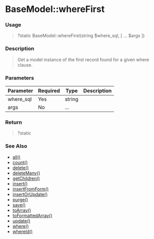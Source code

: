
# BaseModel::whereFirst 

### Usage

> ?static BaseModel::whereFirst(string $where_sql, [ ... $args ])

### Description

> Get a model instance of the first record found for a given where clause.

### Parameters

Parameter | Required | Type | Description
------------- |------------- |------------- |------------- 
where_sql | Yes | string |
args | No | ... |

### Return
> ?static 
### See Also

* [all()](all.md)
* [count()](count.md)
* [delete()](delete.md)
* [deleteMany()](deletemany.md)
* [getChildren()](getchildren.md)
* [insert()](insert.md)
* [insertFromForm()](insertfromform.md)
* [insertOrUpdate()](insertorupdate.md)
* [purge()](purge.md)
* [save()](save.md)
* [toArray()](toarray.md)
* [toFormattedArray()](toformattedarray.md)
* [update()](update.md)
* [where()](where.md)
* [whereId()](whereid.md)



